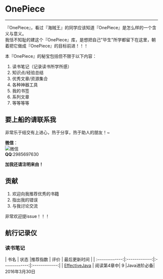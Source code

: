 # OnePiece

---

『OnePiece』，看过『海贼王』的同学应该知道『OnePiece』是怎么样的一个含义与意义。  
我恬不知耻的建这个『OnePiece』库，是想把自己"毕生"所学都留下在这里，朝着把它做成『OnePiece』的目标前进！！！  


本『OnePiece』的秘宝包括但不限于以下内容：  

1. 读书笔记（记录读书所学所感）  
2. 知识点/经验总结  
3. 优秀文章/资源集合  
4. 各种神器工具  
5. 我的书签  
6. 系列文章  
7. 等等等等  


## 要上船的请联系我

非常乐于结交有上进心，热于分享，热于助人的朋友！~  

**微信**：  
![微信](http://ww3.sinaimg.cn/thumbnail/98900c07gw1f2f30b7cs5j20e80e80tx.jpg)   
**QQ**:2985697630  

**加我还请注明来由！**  

## 贡献

1. 欢迎向我推荐优秀的书籍   
2. 指出我的错误  
3. 与我讨论交流  

非常欢迎提issue！！！


## 航行记录仪  

### 读书笔记


|        书名     | 状态     	  |推荐指数    |	评价  |	最后更新时间  |
| :-------------:|:-------------:|:-------------:|:-------------:|
| [EffectiveJava](./ReadingNotes/EffectiveJava)  |  阅读第4章中|  9  |Java进阶必备| 2016年3月30日



